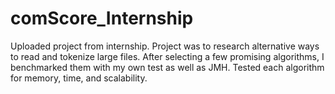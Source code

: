 # comScore_Internship

Uploaded project from internship.
Project was to research alternative ways to read and tokenize large files.
After selecting a few promising algorithms, I benchmarked them with my own test as well as JMH.
Tested each algorithm for memory, time, and scalability. 

